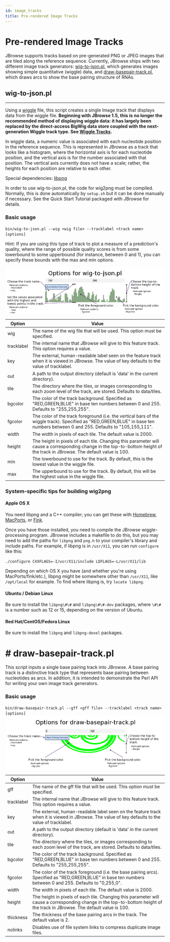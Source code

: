 ```yaml
---
id: image_tracks
title: Pre-rendered Image Tracks
---
```


# Pre-rendered Image Tracks

JBrowse supports tracks based on pre-generated PNG or JPEG images that are tiled along the reference sequence. Currently, JBrowse ships with two different image track generators: [wig-to-json.pl](#wig-to-jsonpl "wikilink"), which generates images showing simple quantitative (wiggle) data, and [draw-basepair-track.pl](#draw-basepair-trackpl "wikilink"), which draws arcs to show the base pairing structure of RNAs.

## wig-to-json.pl

---

Using a [wiggle](http://genome.ucsc.edu/goldenPath/help/wiggle.html) file, this script creates a single Image track that displays data from the wiggle file. **Beginning with JBrowse 1.5, this is no longer the recommended method of displaying wiggle data: it has largely been replaced by the direct-access BigWig data store coupled with the next-generation Wiggle track type. See [Wiggle Tracks](</#Wiggle/BigWig_Tracks_(XYPlot,_Density)> "wikilink").**

In wiggle data, a numeric value is associated with each nucleotide position in the reference sequence. This is represented in JBrowse as a track that looks like a histogram, where the horizontal axis is for each nucleotide position, and the vertical axis is for the number associated with that position. The vertical axis currently does not have a scale; rather, the heights for each position are relative to each other.

Special dependencies: [libpng](http://www.libpng.org/pub/png/libpng.html)

In order to use wig-to-json.pl, the code for wig2png must be compiled. Normally, this is done automatically by `setup.sh` but it can be done manually if necessary. See the Quick Start Tutorial packaged with JBrowse for details.

### Basic usage

`bin/wig-to-json.pl --wig <wig file> --tracklabel <track name> [options]`

Hint: If you are using this type of track to plot a measure of a prediction's quality, where the range of possible quality scores is from some lowerbound to some upperbound (for instance, between 0 and 1), you can specify these bounds with the max and min options.

![600px|center|thumb|Summary of wig-to-json.pl options.](assets/config/Wiggle-options.png)

| Option     | Value                                                                                                                                                                           |
| ---------- | ------------------------------------------------------------------------------------------------------------------------------------------------------------------------------- |
| wig        | The name of the wig file that will be used. This option must be specified.                                                                                                      |
| tracklabel | The internal name that JBrowse will give to this feature track. This option requires a value.                                                                                   |
| key        | The external, human-readable label seen on the feature track when it is viewed in JBrowse. The value of key defaults to the value of tracklabel.                                |
| out        | A path to the output directory (default is 'data' in the current directory).                                                                                                    |
| tile       | The directory where the tiles, or images corresponding to each zoom level of the track, are stored. Defaults to data/tiles.                                                     |
| bgcolor    | The color of the track background. Specified as "RED,GREEN,BLUE" in base ten numbers between 0 and 255. Defaults to "255,255,255".                                              |
| fgcolor    | The color of the track foreground (i.e. the vertical bars of the wiggle track). Specified as "RED,GREEN,BLUE" in base ten numbers between 0 and 255. Defaults to "105,155,111". |
| width      | The width in pixels of each tile. The default value is 2000.                                                                                                                    |
| height     | The height in pixels of each tile. Changing this parameter will cause a corresponding change in the top-to-bottom height of the track in JBrowse. The default value is 100.     |
| min        | The lowerbound to use for the track. By default, this is the lowest value in the wiggle file.                                                                                   |
| max        | The upperbound to use for the track. By default, this will be the highest value in the wiggle file.                                                                             |

### System-specific tips for building wig2png

#### Apple OS X

You need libpng and a C++ compiler; you can get these with [Homebrew](http://mxcl.github.com/homebrew/), [MacPorts](http://www.macports.org/), or [Fink](http://www.finkproject.org/).

Once you have those installed, you need to compile the JBrowse wiggle-processing program. JBrowse includes a makefile to do this, but you may need to add the paths for `libpng` and `png.h` to your compiler's library and include paths. For example, if libpng is in `/usr/X11`, you can run `configure` like this:

`./configure CXXFLAGS=-I/usr/X11/include LDFLAGS=-L/usr/X11/lib`

Depending on which OS X you have (and whether you're using MacPorts/fink/etc.), libpng might be somewhere other than `/usr/X11`, like `/opt/local` for example. To find where libpng is, try `locate libpng`.

#### Ubuntu / Debian Linux

Be sure to install the `libpng\#\#` and `libpng\#\#-dev` packages, where `\#\#` is a number such as 12 or 15, depending on the version of Ubuntu.

#### Red Hat/CentOS/Fedora Linux

Be sure to install the `libpng` and `libpng-devel` packages.

# # draw-basepair-track.pl

This script inputs a single base pairing track into JBrowse. A base pairing track is a distinctive track type that represents base pairing between nucleotides as arcs. In addition, it is intended to demonstrate the Perl API for writing your own image track generators.

### Basic usage

`bin/draw-basepair-track.pl --gff <gff file> --tracklabel <track name> [options]`
![600px|center|thumb|Summary of draw-basepair-track.pl options.](assets/config/Basepair-options.png)

| Option     | Value                                                                                                                                                                       |
| ---------- | --------------------------------------------------------------------------------------------------------------------------------------------------------------------------- |
| gff        | The name of the gff file that will be used. This option must be specified.                                                                                                  |
| tracklabel | The internal name that JBrowse will give to this feature track. This option requires a value.                                                                               |
| key        | The external, human-readable label seen on the feature track when it is viewed in JBrowse. The value of key defaults to the value of tracklabel.                            |
| out        | A path to the output directory (default is 'data' in the current directory).                                                                                                |
| tile       | The directory where the tiles, or images corresponding to each zoom level of the track, are stored. Defaults to data/tiles.                                                 |
| bgcolor    | The color of the track background. Specified as "RED,GREEN,BLUE" in base ten numbers between 0 and 255. Defaults to "255,255,255".                                          |
| fgcolor    | The color of the track foreground (i.e. the base pairing arcs). Specified as "RED,GREEN,BLUE" in base ten numbers between 0 and 255. Defaults to "0,255,0".                 |
| width      | The width in pixels of each tile. The default value is 2000.                                                                                                                |
| height     | The height in pixels of each tile. Changing this parameter will cause a corresponding change in the top-to-bottom height of the track in JBrowse. The default value is 100. |
| thickness  | The thickness of the base pairing arcs in the track. The default value is 2.                                                                                                |
| nolinks    | Disables use of file system links to compress duplicate image files.                                                                                                        |

